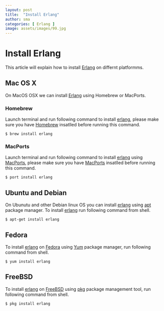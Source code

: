```yaml
---
layout: post
title:  "Install Erlang"
author: sma
categories: [ Erlang ]
image: assets/images/99.jpg
---
```

# Install Erlang

This article will explain how to install [Erlang](https://www.erlang.org/) on differnt platformms.

## Mac OS X
On MacOS OSX we can install [Erlang](https://www.erlang.org/) using Homebrew or MacPorts.

### Homebrew
Launch terminal and run following command to install [erlang](https://www.erlang.org/), please make sure you have [Homebrew](https://brew.sh/) insatlled before running this command.

```
$ brew install erlang
```

### MacPorts
Launch terminal and run following command to install [erlang](https://www.erlang.org/) using [MacPorts](https://www.macports.org/), please make sure you have [MacPorts](https://www.macports.org/) insatlled before running this command.

```
$ port install erlang
```

## Ubuntu and Debian
On Ubunutu and other Debian linux OS you can install [erlang](https://www.erlang.org/) using [apt](https://wiki.debian.org/Apt) package manager. To install [erlang](https://www.erlang.org/) run following command from shell.
```
$ apt-get install erlang
```

## Fedora
To install [erlang](https://www.erlang.org/) on [Fedora](https://getfedora.org/) using [Yum](http://yum.baseurl.org/) package manager, run following command from shell.
```
$ yum install erlang
```

## FreeBSD
To install [erlang](https://www.erlang.org/) on [FreeBSD](https://www.freebsd.org/) using [pkg](https://www.freebsd.org/doc/handbook/pkgng-intro.html) package management tool, run following command from shell.

```
$ pkg install erlang
```